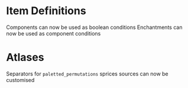 # Item Definitions
Components can now be used as boolean conditions
Enchantments can now be used as component conditions

# Atlases
Separators for `paletted_permutations` sprices sources can now be customised